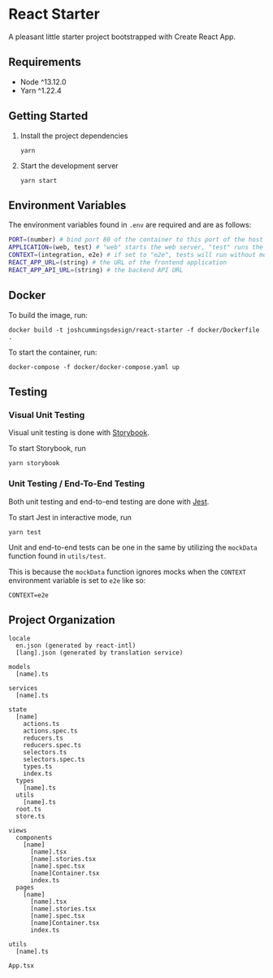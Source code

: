 # React Starter

A pleasant little starter project bootstrapped with Create React App.

## Requirements

- Node ^13.12.0
- Yarn ^1.22.4

## Getting Started

1.  Install the project dependencies

        yarn

2.  Start the development server

        yarn start

## Environment Variables

The environment variables found in `.env` are required and are as follows:

```sh
PORT=(number) # bind port 80 of the container to this port of the host machine
APPLICATION=(web, test) # "web" starts the web server, "test" runs the tests
CONTEXT=(integration, e2e) # if set to "e2e", tests will run without mocks
REACT_APP_URL=(string) # the URL of the frontend application
REACT_APP_API_URL=(string) # the backend API URL
```

## Docker

To build the image, run:

    docker build -t joshcummingsdesign/react-starter -f docker/Dockerfile .

To start the container, run:

    docker-compose -f docker/docker-compose.yaml up

## Testing

### Visual Unit Testing

Visual unit testing is done with [Storybook](https://storybook.js.org).

To start Storybook, run

    yarn storybook

### Unit Testing / End-To-End Testing

Both unit testing and end-to-end testing are done with [Jest](https://jestjs.io).

To start Jest in interactive mode, run

    yarn test

Unit and end-to-end tests can be one in the same by utilizing the `mockData` function found in `utils/test`.

This is because the `mockData` function ignores mocks when the `CONTEXT` environment variable is set to `e2e` like so:

    CONTEXT=e2e

## Project Organization

```
locale
  en.json (generated by react-intl)
  [lang].json (generated by translation service)

models
  [name].ts

services
  [name].ts

state
  [name]
    actions.ts
    actions.spec.ts
    reducers.ts
    reducers.spec.ts
    selectors.ts
    selectors.spec.ts
    types.ts
    index.ts
  types
    [name].ts
  utils
    [name].ts
  root.ts
  store.ts

views
  components
    [name]
      [name].tsx
      [name].stories.tsx
      [name].spec.tsx
      [name]Container.tsx
      index.ts
  pages
    [name]
      [name].tsx
      [name].stories.tsx
      [name].spec.tsx
      [name]Container.tsx
      index.ts

utils
  [name].ts

App.tsx
```
